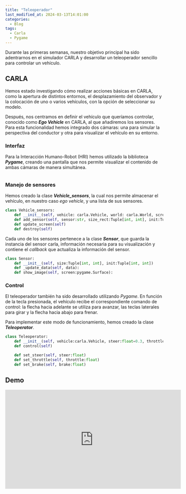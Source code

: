 ```yaml
---
title: "Teleoperador"
last_modified_at: 2024-03-13T14:01:00
categories:
  - Blog
tags:
  - Carla
  - Pygame
---
```


Durante las primeras semanas, nuestro objetivo principal ha sido adentrarnos en el simulador CARLA y desarrollar un teleoperador sencillo para controlar un vehículo.

## CARLA

Hemos estado investigando cómo realizar acciones básicas en CARLA, como la apertura de distintos entornos, el desplazamiento del observador y la colocación de uno o varios vehículos, con la opción de seleccionar su modelo.

Después, nos centramos en definir el vehículo que queríamos controlar, conocido como ***Ego Vehicle*** en CARLA, al que añadiremos los sensores. Para esta funcionalidad hemos integrado dos cámaras: una para simular la perspectiva del conductor y otra para visualizar el vehículo en su entorno.

### Interfaz

Para la Interacción Humano-Robot (HRI) hemos utilizado la biblioteca ***Pygame***, creando una pantalla que nos permite visualizar el contenido de ambas cámaras de manera simultánea.

<figure class="align-center" style="max-width: 100%">
  <img src="{{ site.url }}{{ site.baseurl }}/images/interface.png" alt="">
</figure>

### Manejo de sensores

Hemos creado la clase ***Vehicle_sensors***, la cual nos permite almacenar el vehículo, en nuestro caso *ego vehicle*, y una lista de sus sensores.
```python
class Vehicle_sensors:
    def __init__(self, vehicle: carla.Vehicle, world: carla.World, screen: pygame.Surface)
    def add_sensor(self, sensor:str, size_rect:Tuple[int, int], init:Tuple[int, int]=(0, 0), transform:carla.Transform=carla.Transform())
    def update_screen(self)
    def destroy(self)
```

Cada uno de los sensores pertenece a la clase ***Sensor***, que guarda la instancia del sensor carla, información necesaria para su visualización y contiene el *callback* que actualiza la información del sensor.
```python
class Sensor:
    def __init__(self, size:Tuple[int, int], init:Tuple[int, int])
    def _update_data(self, data):
    def show_image(self, screen:pygame.Surface):
```

### Control 

El teleoperador también ha sido desarrollado utilizando *Pygame*. En función de la tecla presionada, el vehículo recibe el correspondiente comando de control: la flecha hacia adelante se utiliza para avanzar, las teclas laterales para girar y la flecha hacia abajo para frenar.

Para implementar este modo de funcionamiento, hemos creado la clase ***Teleoperator***.
```python
class Teleoperator:
    def __init__(self, vehicle:carla.Vehicle, steer:float=0.3, throttle:float=0.6, brake:float=1.0)
    def control(self)

    def set_steer(self, steer:float)
    def set_throttle(self, throttle:float)
    def set_brake(self, brake:float)
```

## Demo

<iframe width="560" height="315" src="https://www.youtube.com/embed/4Zh4QxjANoQ?si=RHRC45ch-WrZsOHz" title="YouTube video player" frameborder="0" allow="accelerometer; autoplay; clipboard-write; encrypted-media; gyroscope; picture-in-picture; web-share" allowfullscreen></iframe>
